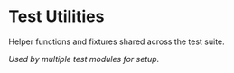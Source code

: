 # Test Utilities

Helper functions and fixtures shared across the test suite.

*Used by multiple test modules for setup.*
